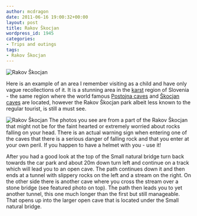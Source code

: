 ```yaml
---
author: mcdragon
date: 2011-06-16 19:00:32+00:00
layout: post
title: Rakov Škocjan
wordpress_id: 1945
categories:
- Trips and outings
tags:
- Rakov Škocjan
---
```


![](https://img.mcdowell.si/2011/06/rakov_skocjan-1.jpg "Rakov Škocjan")

Here is an example of an area I remember visiting as a child and have only vague recollections of it. It is a stunning area in the [karst](https://en.wikipedia.org/wiki/Karst) region of Slovenia - the same region where the world famous [Postojna caves](https://en.wikipedia.org/wiki/Postojna_Cave) and [Škocjan caves](https://en.wikipedia.org/wiki/%C5%A0kocjan_Caves) are located, however the Rakov Škocjan park albeit less known to the regular tourist, is still a must see.

![](https://img.mcdowell.si/2011/06/rakov_skocjan2-1.jpg "Rakov Škocjan")
The photos you see are from a part of the Rakov Škocjan that might not be for the faint hearted or extremely worried about rocks falling on your head. There is an actual warning sign when entering one of the caves that there is a serious danger of falling rock and that you enter at your own peril. If you happen to have a helmet with you - use it!

After you had a good look at the top of the Small natural bridge turn back towards the car park and about 20m down turn left and continue on a track which will lead you to an open cave. The path continues down it and then ends at a tunnel with slippery rocks on the left and a stream on the right. On the other side there is another cave where you cross the stream over a stone bridge (see featured photo on top). The path then leads you to yet another tunnel, this one much longer than the first but still manageable. That opens up into the larger open cave that is located under the Small natural bridge.


